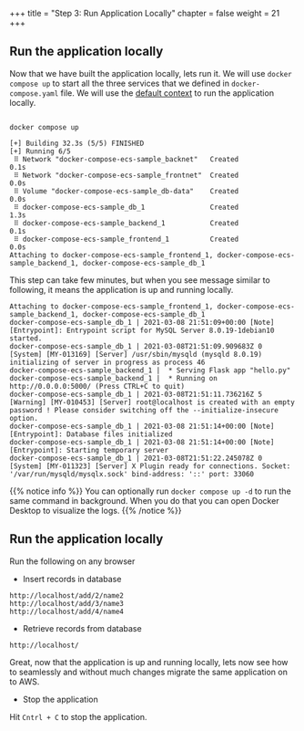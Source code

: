 +++
title = "Step 3: Run Application Locally"
chapter = false
weight = 21
+++

## Run the application locally

Now that we have built the application locally, lets run it. We will use `docker compose up` to start all the three services that we defined in `docker-compose.yaml` file. We will use the [default context](https://docs.docker.com/engine/context/working-with-contexts/) to run the application locally. 

```

docker compose up

[+] Building 32.3s (5/5) FINISHED                                                                                                                                                  
[+] Running 6/5
 ⠿ Network "docker-compose-ecs-sample_backnet"   Created                                                                                                                                                                                                                   0.1s
 ⠿ Network "docker-compose-ecs-sample_frontnet"  Created                                                                                                                                                                                                                   0.0s
 ⠿ Volume "docker-compose-ecs-sample_db-data"    Created                                                                                                                                                                                                                   0.0s
 ⠿ docker-compose-ecs-sample_db_1                Created                                                                                                                                                                                                                   1.3s
 ⠿ docker-compose-ecs-sample_backend_1           Created                                                                                                                                                                                                                   0.1s
 ⠿ docker-compose-ecs-sample_frontend_1          Created                                                                                                                                                                                                                   0.0s
Attaching to docker-compose-ecs-sample_frontend_1, docker-compose-ecs-sample_backend_1, docker-compose-ecs-sample_db_1

```

This step can take few minutes, but when you see message similar to following, it means the application is up and running locally.

```
Attaching to docker-compose-ecs-sample_frontend_1, docker-compose-ecs-sample_backend_1, docker-compose-ecs-sample_db_1
docker-compose-ecs-sample_db_1 | 2021-03-08 21:51:09+00:00 [Note] [Entrypoint]: Entrypoint script for MySQL Server 8.0.19-1debian10 started.
docker-compose-ecs-sample_db_1 | 2021-03-08T21:51:09.909683Z 0 [System] [MY-013169] [Server] /usr/sbin/mysqld (mysqld 8.0.19) initializing of server in progress as process 46
docker-compose-ecs-sample_backend_1 |  * Serving Flask app "hello.py"
docker-compose-ecs-sample_backend_1 |  * Running on http://0.0.0.0:5000/ (Press CTRL+C to quit)
docker-compose-ecs-sample_db_1 | 2021-03-08T21:51:11.736216Z 5 [Warning] [MY-010453] [Server] root@localhost is created with an empty password ! Please consider switching off the --initialize-insecure option.
docker-compose-ecs-sample_db_1 | 2021-03-08 21:51:14+00:00 [Note] [Entrypoint]: Database files initialized
docker-compose-ecs-sample_db_1 | 2021-03-08 21:51:14+00:00 [Note] [Entrypoint]: Starting temporary server
docker-compose-ecs-sample_db_1 | 2021-03-08T21:51:22.245078Z 0 [System] [MY-011323] [Server] X Plugin ready for connections. Socket: '/var/run/mysqld/mysqlx.sock' bind-address: '::' port: 33060
```

{{% notice info %}}
You can optionally run `docker compose up -d` to run the same command in background. When you do that you can open Docker Desktop to visualize the logs.
{{% /notice %}}

## Run the application locally

Run the following on any browser

* Insert records in database

```
http://localhost/add/2/name2
http://localhost/add/3/name3
http://localhost/add/4/name4

```

* Retrieve records from database

```
http://localhost/
```

Great, now that the application is up and running locally, lets now see how to seamlessly and without much changes migrate the same application on to AWS.


* Stop the application

Hit `Cntrl + C` to stop the application. 